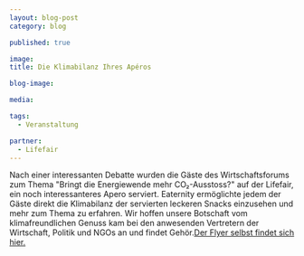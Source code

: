 ```yaml
---
layout: blog-post
category: blog

published: true

image:
title: Die Klimabilanz Ihres Apéros

blog-image:

media:

tags:
  - Veranstaltung

partner:
  - Lifefair
---
```


Nach einer interessanten Debatte wurden die Gäste des Wirtschaftsforums zum Thema "Bringt die Energiewende mehr CO₂-Ausstoss?" auf der Lifefair, ein noch interessanteres Apero serviert. Eaternity ermöglichte jedem der Gäste direkt die Klimabilanz der servierten leckeren Snacks einzusehen und mehr zum Thema zu erfahren. Wir hoffen unsere Botschaft vom klimafreundlichen Genuss kam bei den anwesenden Vertretern der Wirtschaft, Politik und NGOs an und findet Gehör.[Der Flyer selbst findet sich hier.][1]

[1]: http://
